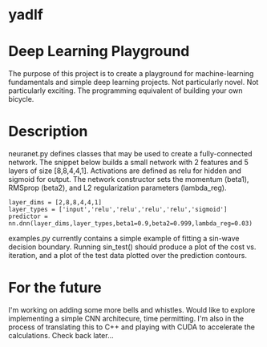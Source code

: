 # yadlf
# Deep Learning Playground

The purpose of this project is to create a playground for machine-learning fundamentals and simple deep learning projects. Not particularly novel. Not particularly exciting. The programming equivalent of building your own bicycle.

# Description
neuranet.py defines classes that may be used to create a fully-connected network.
The snippet below builds a small network with 2 features and 5 layers of size [8,8,4,4,1]. Activations are defined as relu for hidden and sigmoid for output. The network constructor sets the momentum (beta1), RMSprop (beta2), and L2 regularization parameters (lambda_reg).

```
layer_dims = [2,8,8,4,4,1]
layer_types = ['input','relu','relu','relu','relu','sigmoid']
predictor = nn.dnn(layer_dims,layer_types,beta1=0.9,beta2=0.999,lambda_reg=0.03)
```

examples.py currently contains a simple example of fitting a sin-wave decision boundary. Running sin_test() should produce a plot of the cost vs. iteration, and a plot of the test data plotted over the prediction contours.

# For the future
I'm working on adding some more bells and whistles. Would like to explore implementing a simple CNN architecure, time permitting. I'm also in the process of translating this to C++ and playing with CUDA to accelerate the calculations. Check back later...
